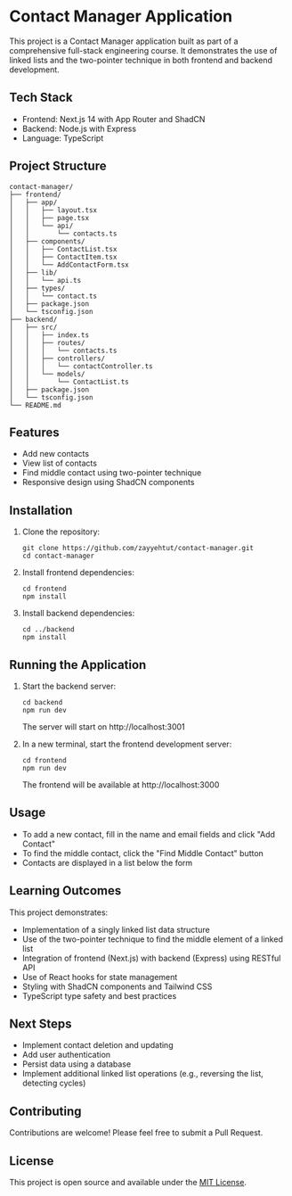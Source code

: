 # Contact Manager Application

This project is a Contact Manager application built as part of a comprehensive full-stack engineering course. It demonstrates the use of linked lists and the two-pointer technique in both frontend and backend development.

## Tech Stack

- Frontend: Next.js 14 with App Router and ShadCN
- Backend: Node.js with Express
- Language: TypeScript

## Project Structure

```
contact-manager/
├── frontend/
│   ├── app/
│   │   ├── layout.tsx
│   │   ├── page.tsx
│   │   └── api/
│   │       └── contacts.ts
│   ├── components/
│   │   ├── ContactList.tsx
│   │   ├── ContactItem.tsx
│   │   └── AddContactForm.tsx
│   ├── lib/
│   │   └── api.ts
│   ├── types/
│   │   └── contact.ts
│   ├── package.json
│   └── tsconfig.json
├── backend/
│   ├── src/
│   │   ├── index.ts
│   │   ├── routes/
│   │   │   └── contacts.ts
│   │   ├── controllers/
│   │   │   └── contactController.ts
│   │   └── models/
│   │       └── ContactList.ts
│   ├── package.json
│   └── tsconfig.json
└── README.md
```

## Features

- Add new contacts
- View list of contacts
- Find middle contact using two-pointer technique
- Responsive design using ShadCN components

## Installation

1. Clone the repository:

   ```
   git clone https://github.com/zayyehtut/contact-manager.git
   cd contact-manager
   ```

2. Install frontend dependencies:

   ```
   cd frontend
   npm install
   ```

3. Install backend dependencies:
   ```
   cd ../backend
   npm install
   ```

## Running the Application

1. Start the backend server:

   ```
   cd backend
   npm run dev
   ```

   The server will start on http://localhost:3001

2. In a new terminal, start the frontend development server:
   ```
   cd frontend
   npm run dev
   ```
   The frontend will be available at http://localhost:3000

## Usage

- To add a new contact, fill in the name and email fields and click "Add Contact"
- To find the middle contact, click the "Find Middle Contact" button
- Contacts are displayed in a list below the form

## Learning Outcomes

This project demonstrates:

- Implementation of a singly linked list data structure
- Use of the two-pointer technique to find the middle element of a linked list
- Integration of frontend (Next.js) with backend (Express) using RESTful API
- Use of React hooks for state management
- Styling with ShadCN components and Tailwind CSS
- TypeScript type safety and best practices

## Next Steps

- Implement contact deletion and updating
- Add user authentication
- Persist data using a database
- Implement additional linked list operations (e.g., reversing the list, detecting cycles)

## Contributing

Contributions are welcome! Please feel free to submit a Pull Request.

## License

This project is open source and available under the [MIT License](LICENSE).
